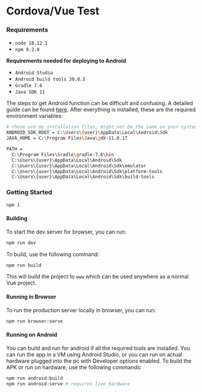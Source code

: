 # Cordova/Vue Test

### Requirements

* `node 18.12.1`
* `npm 9.2.0`

**Requirements needed for deploying to Android**
* `Android Studio`
* `Android build tools 30.0.3`
* `Gradle 7.6`
* `Java SDK 11`

The steps to get Android function can be difficult and confusing. A detailed guide can be found [here](https://cordova.apache.org/docs/en/11.x/guide/platforms/android/). After everything is installed, these are the required environment variables:
```bash
# these are my installation files, might not be the same on your system
ANDROID_SDK_ROOT = C:\Users\{user}\AppData\Local\Android\Sdk
JAVA_HOME = C:\Program Files\Java\jdk-11.0.17

PATH = 
  C:\Program Files\Gradle\gradle-7.6\bin
  C:\Users\{user}\AppData\Local\Android\Sdk
  C:\Users\{user}\AppData\Local\Android\Sdk\emulator
  C:\Users\{user}\AppData\Local\Android\Sdk\platform-tools
  C:\Users\{user}\AppData\Local\Android\Sdk\build-tools
```

### Getting Started

```bash
npm i
```

#### Building

To start the dev server for browser, you can run:
```bash
npm run dev
```

To build, use the following command:
```bash
npm run build
```
This will build the project to `www` which can be used anywhere as a normal Vue project.

#### Running in Browser
To run the production server locally in browser, you can run:
```bash
npm run browser:serve
```

#### Running on Android
You can build and run for android if all the required tools are installed. You can run the app in a VM using Android Studio, or you can run on actual hardware plugged into the pc with Developer options enabled.
To build the APK or run on hardware, use the following commands:
```bash
npm run android:build
npm run android:serve # requires live hardware
```
